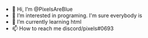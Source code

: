 - 👋 Hi, I’m @PixelsAreBlue
- 👀 I’m interested in programing. I'm sure everybody is
- 🌱 I’m currently learning html
- 📫 How to reach me discord/pixels#0693

